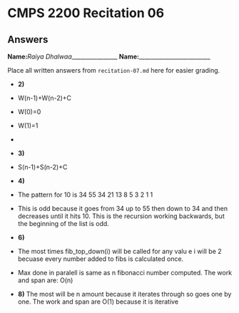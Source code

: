 # CMPS 2200 Recitation 06
## Answers

**Name:**_Raiya Dhalwaa_________________
**Name:**_________________________


Place all written answers from `recitation-07.md` here for easier grading.


- **2)**
- W(n-1)+W(n-2)+C
- W(0)=0
- W(1)=1
- 

- **3)**
- S(n-1)+S(n-2)+C

- **4)**
- The pattern for 10 is 34	55	34	21	13	8	5	3	2	1	1
- This is odd because it goes from 34 up to 55 then down to 34 and then decreases until it hits 10. This is the recursion working backwards, but the beginning of the list is odd.


- **6)**
- The most times fib_top_down(i) will be called for any valu e i will be 2 becuase every number added to fibs is calculated once.
- Max done in paralell is same as n fibonacci number computed.
The work and span are: O(n)

- **8)**
The most will be n amount because it iterates through so goes one by one. 
The work and span are O(1) because it is iterative